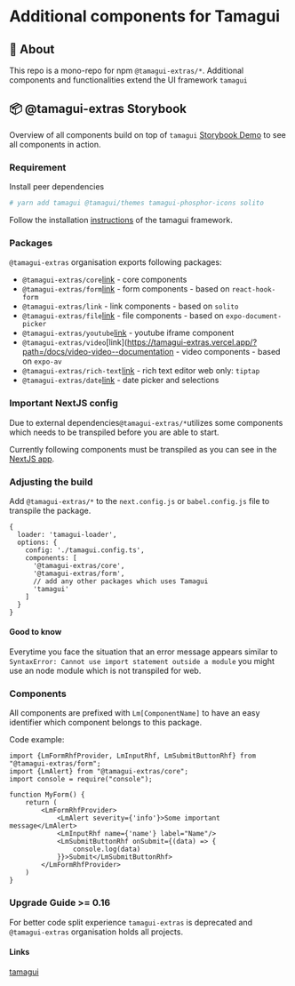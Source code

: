 # Additional components for Tamagui

## 🔦 About

This repo is a mono-repo for npm `@tamagui-extras/*`. Additional components and functionalities extend the
UI framework `tamagui`

## 📦 @tamagui-extras Storybook

Overview of all components build on top of `tamagui`
[Storybook Demo](https://tamagui-extras.vercel.app/) to see all components in action.

### Requirement

Install peer dependencies

```sh
# yarn add tamagui @tamagui/themes tamagui-phosphor-icons solito
```

Follow the installation [instructions](https://tamagui.dev/docs/intro/installation) of the tamagui framework.

### Packages

`@tamagui-extras` organisation exports following packages:

* `@tamagui-extras/core`[link](https://tamagui-extras.vercel.app/?path=/docs/core-content-alert--documentation) - core
  components
* `@tamagui-extras/form`[link](https://tamagui-extras.vercel.app/?path=/docs/form-autocomplete--documentation) - form
  components - based on `react-hook-form`
* `@tamagui-extras/link` - link components - based on `solito`
* `@tamagui-extras/file`[link](https://tamagui-extras.vercel.app/?path=/docs/file-file-picker--documentation) - file
  components - based on `expo-document-picker`
* `@tamagui-extras/youtube`[link](https://tamagui-extras.vercel.app/?path=/docs/youtube-youtube-embed--documentation) -
  youtube iframe component
* `@tamagui-extras/video`[link](https://tamagui-extras.vercel.app/?path=/docs/video-video--documentation - video
  components - based on `expo-av`
* `@tamagui-extras/rich-text`[link](https://tamagui-extras.vercel.app/?path=/docs/richtext-tiptap-editor--documentation) -
  rich text editor web only: `tiptap`
* `@tamagui-extras/date`[link](https://tamagui-extras.vercel.app/?path=/docs/date-date-selection--documentation) - date
  picker and selections

### Important NextJS config

Due to external dependencies`@tamagui-extras/*`utilizes some components which needs to be transpiled before you are able
to
start.

Currently following components must be
transpiled as you can see in
the [NextJS app](https://github.com/dohomi/tamagui-kitchen-sink/blob/master/apps/next/next.config.js#L16).

### Adjusting the build

Add `@tamagui-extras/*` to the `next.config.js` or `babel.config.js` file to transpile the package.

```
{
  loader: 'tamagui-loader',
  options: {
    config: './tamagui.config.ts',
    components: [
      '@tamagui-extras/core',
      '@tamagui-extras/form',
      // add any other packages which uses Tamagui
      'tamagui'
    ]
  }
}
```

#### Good to know

Everytime you face the situation that an error message appears similar
to `SyntaxError: Cannot use import statement outside a module` you might use an node module which is not transpiled for
web.

### Components

All components are prefixed with `Lm[ComponentName]` to have an easy identifier which component belongs to this package.

Code example:

```tsx
import {LmFormRhfProvider, LmInputRhf, LmSubmitButtonRhf} from "@tamagui-extras/form";
import {LmAlert} from "@tamagui-extras/core";
import console = require("console");

function MyForm() {
    return (
        <LmFormRhfProvider>
            <LmAlert severity={'info'}>Some important message</LmAlert>
            <LmInputRhf name={'name'} label="Name"/>
            <LmSubmitButtonRhf onSubmit={(data) => {
                console.log(data)
            }}>Submit</LmSubmitButtonRhf>
        </LmFormRhfProvider>
    )
}
```

### Upgrade Guide >= 0.16

For better code split experience `tamagui-extras` is deprecated and `@tamagui-extras` organisation holds all projects.

#### Links

[tamagui](https://tamagui.dev/)
